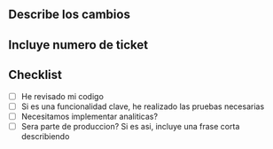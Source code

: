 ## Describe los cambios

## Incluye numero de ticket

## Checklist 
- [ ] He revisado mi codigo
- [ ] Si es una funcionalidad clave, he realizado las pruebas necesarias
- [ ] Necesitamos implementar analiticas?
- [ ] Sera parte de produccion? Si es asi, incluye una frase corta describiendo 